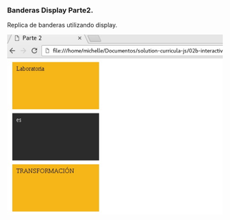 ### Banderas Display Parte2.

Replica de banderas utilizando display.  

 ![imagen a replicar](assets/imgs/imagen2.jpg)
